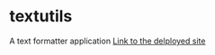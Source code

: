 # textutils
A text formatter application
[Link to the delployed site](https://luckysolanki902.github.io/textutils/)
